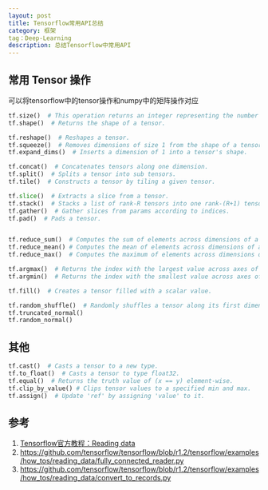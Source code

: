 ```yaml
---
layout: post
title: Tensorflow常用API总结
category: 框架
tag：Deep-Learning
description: 总结Tensorflow中常用API
---
```



## 常用 Tensor 操作

可以将tensorflow中的tensor操作和numpy中的矩阵操作对应

```python
tf.size()  # This operation returns an integer representing the number of elements in input.
tf.shape()  # Returns the shape of a tensor.

tf.reshape()  # Reshapes a tensor.
tf.squeeze()  # Removes dimensions of size 1 from the shape of a tensor.
tf.expand_dims()  # Inserts a dimension of 1 into a tensor's shape.

tf.concat()  # Concatenates tensors along one dimension.
tf.split()  # Splits a tensor into sub tensors.
tf.tile()  # Constructs a tensor by tiling a given tensor.

tf.slice()  # Extracts a slice from a tensor.
tf.stack()  # Stacks a list of rank-R tensors into one rank-(R+1) tensor. v1.0之前为tf.pack()
tf.gather()  # Gather slices from params according to indices.
tf.pad()  # Pads a tensor.


tf.reduce_sum()  # Computes the sum of elements across dimensions of a tensor.
tf.reduce_mean() # Computes the mean of elements across dimensions of a tensor.
tf.reduce_max()  # Computes the maximum of elements across dimensions of a tensor.

tf.argmax()  # Returns the index with the largest value across axes of a tensor.
tf.argmin()  # Returns the index with the smallest value across axes of a tensor.

tf.fill()  # Creates a tensor filled with a scalar value.

tf.random_shuffle()  # Randomly shuffles a tensor along its first dimension.
tf.truncated_normal()
tf.random_normal()
```



## 其他

```python
tf.cast()  # Casts a tensor to a new type.
tf.to_float()  # Casts a tensor to type float32.
tf.equal()  # Returns the truth value of (x == y) element-wise.
tf.clip_by_value() # Clips tensor values to a specified min and max.
tf.assign()  # Update 'ref' by assigning 'value' to it.
```



## 参考

1. [Tensorflow官方教程：Reading data](https://www.tensorflow.org/programmers_guide/reading_data)
2. https://github.com/tensorflow/tensorflow/blob/r1.2/tensorflow/examples/how_tos/reading_data/fully_connected_reader.py
3. https://github.com/tensorflow/tensorflow/blob/r1.2/tensorflow/examples/how_tos/reading_data/convert_to_records.py

